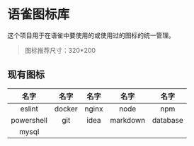 # 语雀图标库

这个项目用于在语雀中要使用的或使用过的图标的统一管理。

> 图标推荐尺寸：320*200

## 现有图标

|     名字     |   名字   |  名字   |    名字    |    名字    |
|:----------:|:------:|:-----:|:--------:|:--------:|
|   eslint   | docker | nginx |   node   |   npm    |
| powershell |  git   | idea  | markdown | database |
|   mysql    |
